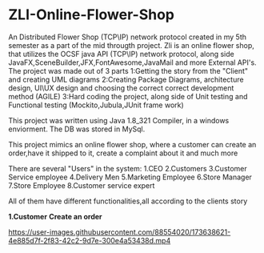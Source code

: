   # ZLI-Online-Flower-Shop
An Distributed Flower Shop (TCP\IP) network protocol created in my 5th semester as a part of the mid througth project.
Zli is an online flower shop, that utilizes the OCSF java API (TCP\IP) network protocol, along side JavaFX,SceneBuilder,JFX,FontAwesome,JavaMail and more External API's.
The project was made out of 3 parts
1:Getting the story from the "Client" and creating UML diagrams 
2:Creating Package Diagrams, architecture design, UI\UX design and choosing the correct correct development method (AGILE)
3:Hard coding the project, along side of Unit testing and Functional testing (Mockito,Jubula,JUnit frame work)

This project was written using Java 1.8_321 Compiler, in a windows enviorment.
The DB was stored in MySql.

This project mimics an online flower shop, where a customer can create an order,have it shipped to it, create a complaint about it and much more

There are several "Users" in the system:
1.CEO
2.Customers
3.Customer Service employee
4.Delivery Men
5.Marketing Employee
6.Store Manager
7.Store Employee
8.Customer service expert

All of them have different functionalities,all according to the clients story


**1.Customer**
                                                                        **Create an order**



https://user-images.githubusercontent.com/88554020/173638621-4e885d7f-2f83-42c2-9d7e-300e4a53438d.mp4



